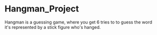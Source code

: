 # Hangman_Project
Hangman is a guessing game, where you get 6 tries to to guess the word it's represented by a stick figure who's hanged.
